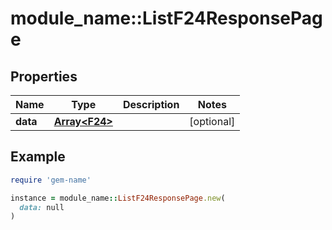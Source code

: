 # module_name::ListF24ResponsePage

## Properties

| Name | Type | Description | Notes |
| ---- | ---- | ----------- | ----- |
| **data** | [**Array&lt;F24&gt;**](F24.md) |  | [optional] |

## Example

```ruby
require 'gem-name'

instance = module_name::ListF24ResponsePage.new(
  data: null
)
```

